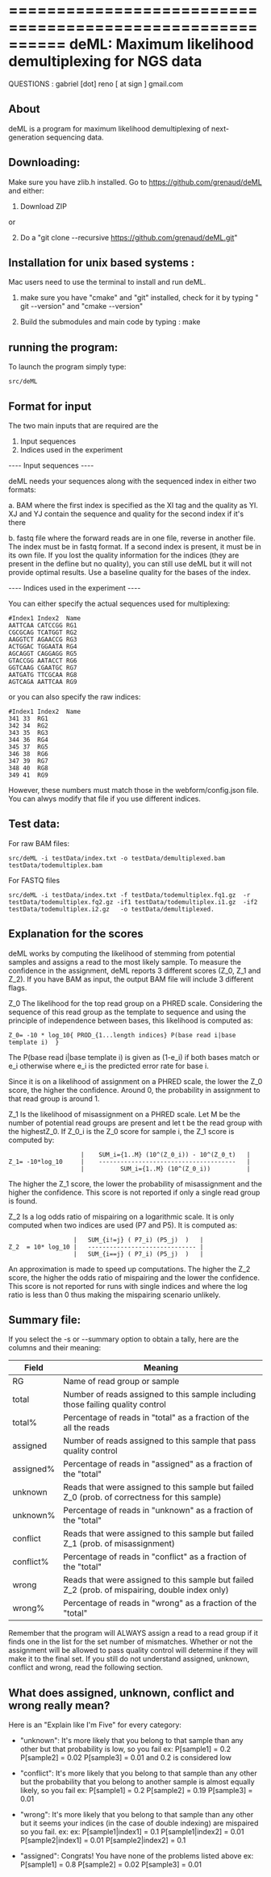 ==========================================================
deML: Maximum likelihood demultiplexing for NGS data
==========================================================

QUESTIONS :
   gabriel [dot] reno [ at sign ] gmail.com


About
----------------------

deML is a program for maximum likelihood demultiplexing
of next-generation sequencing data. 


Downloading:
----------------------


Make sure you have zlib.h installed. Go to https://github.com/grenaud/deML and either:

1) Download ZIP 

or

2) Do a "git clone --recursive https://github.com/grenaud/deML.git"


Installation for unix based systems :
----------------------

Mac users need to use the terminal to install and run deML.

1) make sure you have "cmake" and "git" installed, check for it by typing " git --version" and "cmake --version"

2) Build the submodules and main code by typing :
    make





running the program:
----------------------

To launch the program simply type:

    src/deML






 
Format for input
----------------------

The two main inputs that are required are the 

1. Input sequences
2. Indices used in the experiment

----  Input sequences  ----

deML needs your sequences along with the sequenced index in either two formats:

a. BAM where the first index is specified as the XI tag and the quality as YI. 
   XJ and YJ contain the sequence and quality for the second index if it's there

b. fastq file where the forward reads are in one file, reverse in another file.
   The index must be in fastq format. If a second index is present, it must be in its own
   file. If you lost the quality information for the indices (they are present in the defline
   but no quality), you can still use deML but it will not provide optimal results. 
   Use a baseline quality for the bases of the index.


----  Indices used in the experiment  ----

You can either specify the actual sequences used for multiplexing:

```
#Index1	Index2	Name
AATTCAA	CATCCGG	RG1
CGCGCAG	TCATGGT	RG2
AAGGTCT	AGAACCG	RG3
ACTGGAC	TGGAATA	RG4
AGCAGGT	CAGGAGG	RG5
GTACCGG	AATACCT	RG6
GGTCAAG	CGAATGC	RG7
AATGATG	TTCGCAA	RG8
AGTCAGA	AATTCAA	RG9
```

or you can also specify the raw indices:

```
#Index1	Index2	Name
341	33	RG1
342	34	RG2
343	35	RG3
344	36	RG4
345	37	RG5
346	38	RG6
347	39	RG7
348	40	RG8
349	41	RG9
```


However, these numbers must match those in the webform/config.json file. You can alwys modify that file if you use different indices.


Test data:
----------------------

For raw BAM files:

    src/deML -i testData/index.txt -o testData/demultiplexed.bam testData/todemultiplex.bam

For FASTQ files

    src/deML -i testData/index.txt -f testData/todemultiplex.fq1.gz  -r testData/todemultiplex.fq2.gz -if1 testData/todemultiplex.i1.gz  -if2 testData/todemultiplex.i2.gz   -o testData/demultiplexed.


Explanation for the scores
----------------------

deML works by computing the likelihood of stemming from potential samples and assigns a read to the most likely sample. To measure the confidence in the assignment, deML reports 3 different scores (Z_0, Z_1 and Z_2). If you have BAM as input, the output BAM file will include 3 different flags. 


Z_0  The likelihood for the top read group on a PHRED scale. Considering the sequence of this read group as the template to sequence and using the principle of independence between bases, this likelihood is computed as:

```
Z_0= -10 * log_10{ PROD_{1...length indices} P(base read i|base template i)  }
```

The P(base read i|base template i) is given as (1-e_i) if both bases match or e_i otherwise where e_i is the predicted error rate for base i.

Since it is on a likelihood of assignment on a PHRED scale, the lower the Z_0 score, the higher the confidence. Around 0, the probability in assignment to that read group is around 1.



Z_1 Is the likelihood of misassignment on a PHRED scale. Let M be the number of potential read groups are present and let t be the read group with the highestZ_0. If Z_0_i is the Z_0 score for sample i, the Z_1 score is computed by:

```
                    |    SUM_i={1..M} (10^(Z_0_i)) - 10^(Z_0_t)   |
Z_1= -10*log_10     |    --------------------------------------   |
                    |          SUM_i={1..M} (10^(Z_0_i))          |
```


The higher the Z_1 score, the lower the probability of misassignment and the higher the confidence. This score is not reported if only a single read group is found.



Z_2 Is a log odds ratio of mispairing on a logarithmic scale. It is only computed when two indices are used (P7 and P5). It is computed as:

```
                  |   SUM_{i!=j} ( P7_i) (P5_j)  )   |
Z_2  = 10* log_10 |   ------------------------------ |
                  |   SUM_{i==j} ( P7_i) (P5_j)  )   |

```

An approximation is made to speed up computations.  The higher the Z_2 score, the higher the odds ratio of mispairing and the lower the confidence. This score is not reported for runs with single indices and where the log ratio is less than 0 thus making the mispairing scenario unlikely.  


Summary file:
----------------------


If you select the -s or --summary option to obtain a tally, here are the columns and their meaning:



|   Field      |                                      Meaning                                                   |
| -------------|------------------------------------------------------------------------------------------------|
| RG           | Name of read group or sample                                                                   |
| total        | Number of reads assigned to this sample including those failing quality control                |
| total%       | Percentage of reads in "total" as a fraction of the all the reads                              |
| assigned     | Number of reads assigned to this sample that pass quality control                              |
| assigned%    | Percentage of reads in "assigned" as a fraction of the "total"                                 |
| unknown      | Reads that were assigned to this sample but failed Z_0 (prob. of correctness for this sample)  |
| unknown%     | Percentage of reads in "unknown" as a fraction of the "total"                                  |
| conflict     | Reads that were assigned to this sample but failed Z_1 (prob. of misassignment)                |
| conflict%    | Percentage of reads in "conflict" as a fraction of the "total"                                 |
| wrong        | Reads that were assigned to this sample but failed Z_2 (prob. of mispairing, double index only)|
| wrong%       | Percentage of reads in "wrong" as a fraction of the "total"                                    |

Remember that the program will ALWAYS assign a read to a read group if it finds one in the list for the set number of mismatches.  Whether or not the assignment will be allowed to pass quality control will determine if they will make it to the final set.
If you still do not understand assigned, unknown, conflict and wrong, read the following section.

What does assigned, unknown, conflict and wrong really mean?
----------------------

Here is an "Explain like I'm Five" for every category:

* "unknown": It's more likely that you belong to that sample than any other but that probability is low, so you fail ex: P[sample1] = 0.2 P[sample2] = 0.02 P[sample3] = 0.01  and 0.2 is considered low

* "conflict": It's more likely that you belong to that sample than any other but the probability that you belong to another sample is almost equally likely, so you fail ex: P[sample1] = 0.2 P[sample2] = 0.19 P[sample3] = 0.01 

* "wrong": It's more likely that you belong to that sample than any other but it seems your indices (in the case of double indexing) are mispaired so you fail. ex: ex: P[sample1|index1] = 0.1 P[sample1|index2] = 0.01 P[sample2|index1] = 0.01 P[sample2|index2] = 0.1 

* "assigned": Congrats! You have none of the problems listed above ex: P[sample1] = 0.8 P[sample2] = 0.02 P[sample3] = 0.01 



